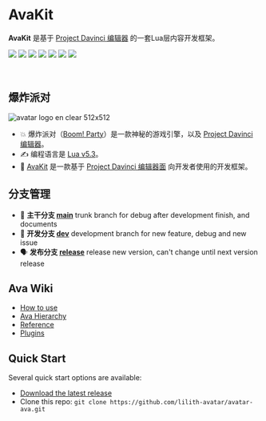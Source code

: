 # AvaKit
**AvaKit** 是基于 [Project Davinci 编辑器](https://www.projectdavinci.com) 的一套Lua层内容开发框架。

[![](https://img.shields.io/badge/-DaVinci-MediumPurple)](http://api.projectdavinci.com/)
[![](https://img.shields.io/badge/project-Ava-ff69b4)](https://github.com/lilith-avatar/avatar-ava/projects/1)
[![](https://img.shields.io/badge/-wiki-DeepSkyBlue)](https://github.com/lilith-avatar/avatar-ava/wiki)
[![](https://img.shields.io/badge/-api%20plugin-9cf)](https://github.com/lilith-avatar/davinci-api-wrap)
[![](https://img.shields.io/github/v/release/lilith-avatar/avatar-ava)](https://github.com/lilith-avatar/avatar-ava/releases)
[![](https://img.shields.io/badge/smap-eg-LightCoral)](https://github.com/lilith-avatar/avatar-ava/raw/example/Smap/avatar-ava.smap)
[![](https://img.shields.io/badge/smap-download-success)](https://github.com/lilith-avatar/avatar-ava/raw/release/Smap/avatar-ava.smap)

<br>

## 爆炸派对
![avatar logo en clear 512x512](https://user-images.githubusercontent.com/4829591/120153673-94239000-c221-11eb-9d00-25f5daf7f26f.png)

* :boom: 爆炸派对（[Boom! Party](https://play.google.com/store/apps/details?id=com.boomparty.avatar)）是一款神秘的游戏引擎，以及 [Project Davinci 编辑器](https://www.projectdavinci.com)。
* :writing_hand: 编程语言是 [Lua v5.3](https://www.lua.org/manual/5.3/)。
* :fox_face: [AvaKit](https://github.com/lilith-avatar/avatar-ava/releases) 是一款基于 [Project Davinci 编辑器面](https://www.projectdavinci.com) 向开发者使用的开发框架。

## 分支管理
* :bust_in_silhouette: **主干分支 [main](https://github.com/lilith-avatar/avatar-ava)** trunk branch for debug after development finish, and documents 
* :busts_in_silhouette: **开发分支 [dev](https://github.com/lilith-avatar/avatar-ava/tree/dev)** development branch for new feature, debug and new issue
* :speaking_head: **发布分支 [release](https://github.com/lilith-avatar/avatar-ava/tree/release)** release new version, can't change until next version release

## Ava Wiki
* [How to use](https://github.com/lilith-avatar/avatar-ava/wiki/Get-Started)
* [Ava Hierarchy](https://github.com/lilith-avatar/avatar-ava/wiki/Hierarchy)
* [Reference](https://github.com/lilith-avatar/avatar-ava/wiki/Reference)
* [Plugins](https://github.com/lilith-avatar/avatar-ava/wiki/Plugins)

## Quick Start
Several quick start options are available:

 * [Download the latest release](https://github.com/lilith-avatar/avatar-ava/releases)
 * Clone this repo: `git clone https://github.com/lilith-avatar/avatar-ava.git`

